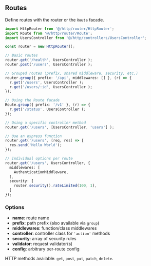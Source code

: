 ## Routes

Define routes with the router or the `Route` facade.

```ts
import HttpRouter from '@/http/router/HttpRouter';
import Route from '@/http/router/Route';
import UsersController from '@/http/controllers/UsersController';

const router = new HttpRouter();

// Basic routes
router.get('/health', UsersController );
router.post('/users', UsersController );

// Grouped routes (prefix, shared middleware, security, etc.)
router.group({ prefix: '/api', middlewares: [] }, (r) => {
  r.get('/users', UsersController );
  r.get('/users/:id', UsersController );
});

// Using the Route facade
Route.group({ prefix: '/v1' }, (r) => {
  r.get('/status', UsersController );
});

// Using a specific controller method
router.get('/users', [UsersController, 'users'] );

// Use an express function
router.get('/users', (req, res) => {
  res.send('Hello World');
});

// Individual options per route
router.get('/users', UsersController, {
  middlewares: [
    AuthenticationMiddleware,
  ],
  security: [
    router.security().rateLimited(100, 1),
  ]
});
```

### Options
- **name**: route name
- **prefix**: path prefix (also available via `group`)
- **middlewares**: function/class middlewares
- **controller**: controller class for `'action'` methods
- **security**: array of security rules
- **validator**: request validator(s)
- **config**: arbitrary per-route config

HTTP methods available: `get`, `post`, `put`, `patch`, `delete`.


